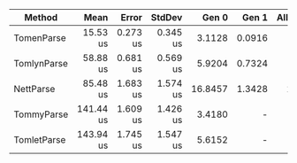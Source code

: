 |      Method |      Mean |    Error |   StdDev |   Gen 0 |  Gen 1 | Allocated |
|------------ |----------:|---------:|---------:|--------:|-------:|----------:|
|  TomenParse |  15.53 us | 0.273 us | 0.345 us |  3.1128 | 0.0916 |     26 KB |
| TomlynParse |  58.88 us | 0.681 us | 0.569 us |  5.9204 | 0.7324 |     49 KB |
|   NettParse |  85.48 us | 1.683 us | 1.574 us | 16.8457 | 1.3428 |    138 KB |
|  TommyParse | 141.44 us | 1.609 us | 1.426 us |  3.4180 |      - |     29 KB |
| TomletParse | 143.94 us | 1.745 us | 1.547 us |  5.6152 |      - |     46 KB |
